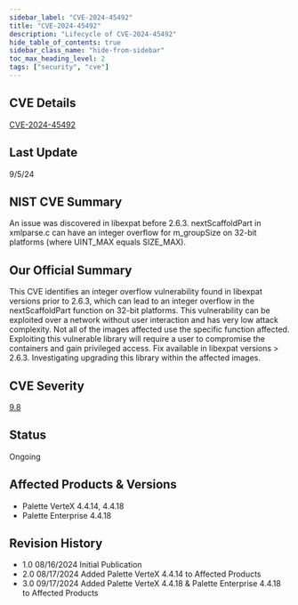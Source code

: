 ```yaml
---
sidebar_label: "CVE-2024-45492"
title: "CVE-2024-45492"
description: "Lifecycle of CVE-2024-45492"
hide_table_of_contents: true
sidebar_class_name: "hide-from-sidebar"
toc_max_heading_level: 2
tags: ["security", "cve"]
---
```


## CVE Details

[CVE-2024-45492](https://nvd.nist.gov/vuln/detail/CVE-2024-45492)

## Last Update

9/5/24

## NIST CVE Summary

An issue was discovered in libexpat before 2.6.3. nextScaffoldPart in xmlparse.c can have an integer overflow for
m_groupSize on 32-bit platforms (where UINT_MAX equals SIZE_MAX).

## Our Official Summary

This CVE identifies an integer overflow vulnerability found in libexpat versions prior to 2.6.3, which can lead to an
integer overflow in the nextScaffoldPart function on 32-bit platforms. This vulnerability can be exploited over a
network without user interaction and has very low attack complexity. Not all of the images affected use the specific
function affected. Exploiting this vulnerable library will require a user to compromise the containers and gain
privileged access. Fix available in libexpat versions > 2.6.3. Investigating upgrading this library within the affected
images.

## CVE Severity

[9.8](https://nvd.nist.gov/vuln/detail/CVE-2024-45492)

## Status

Ongoing

## Affected Products & Versions

- Palette VerteX 4.4.14, 4.4.18
- Palette Enterprise 4.4.18

## Revision History

- 1.0 08/16/2024 Initial Publication
- 2.0 08/17/2024 Added Palette VerteX 4.4.14 to Affected Products
- 3.0 09/17/2024 Added Palette VerteX 4.4.18 & Palette Enterprise 4.4.18 to Affected Products
